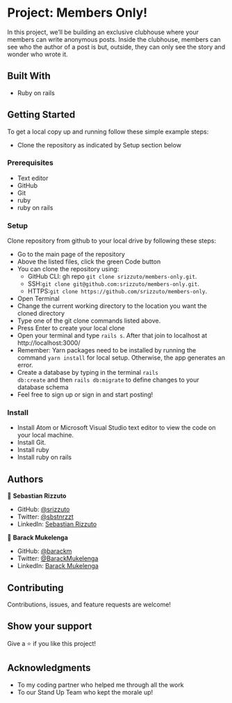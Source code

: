 # Project: Members Only!

In this project, we’ll be building an exclusive clubhouse where your members can write anonymous posts. Inside the clubhouse, members can see who the author of a post is but, outside, they can only see the story and wonder who wrote it.

## Built With
- Ruby on rails

## Getting Started
To get a local copy up and running follow these simple example steps:
- Clone the repository as indicated by Setup section below

### Prerequisites
- Text editor
- GitHub
- Git
- ruby
- ruby on rails

### Setup
Clone repository from github to your local drive by following these steps:
- Go to the main page of the repository
- Above the listed files, click the green Code button
- You can clone the repository using:
  - GitHub CLI: gh repo `git clone srizzuto/members-only.git`.
  - SSH:`git clone git@github.com:srizzuto/members-only.git`.
  - HTTPS:`git clone https://github.com/srizzuto/members-only`.
- Open Terminal
- Change the current working directory to the location you want the cloned directory
- Type one of the git clone commands listed above.
- Press Enter to create your local clone
- Open your terminal and type <code>rails s</code>. After that join to localhost at http://localhost:3000/
- Remember: Yarn packages need to be installed by running the command <code>yarn install</code> for local setup. Otherwise, the app generates an error.
- Create a database by typing in the terminal <code>rails db:create</code> and then <code>rails db:migrate</code> to define changes to your database schema
- Feel free to sign up or sign in and start posting!

### Install
- Install Atom or Microsoft Visual Studio text editor to view the code on your local machine.
- Install Git.
- Install ruby
- Install ruby on rails

## Authors

👤 **Sebastian Rizzuto**

- GitHub: [@srizzuto](https://github.com/srizzuto)
- Twitter: [@sbstnrzzt](https://twitter.com/sbstnrzzt)
- LinkedIn: [Sebastian Rizzuto](https://www.linkedin.com/in/srizzuto/)


👤 **Barack Mukelenga** 

- GitHub: [@barackm](https://github.com/barackm)
- Twitter: [@BarackMukelenga](https://twitter.com/BarackMukelenga)
- LinkedIn: [Barack Mukelenga](https://www.linkedin.com/in/baraka-mukelenga/ )

## Contributing

Contributions, issues, and feature requests are welcome!

## Show your support

Give a ⭐️ if you like this project!

## Acknowledgments

- To my coding partner who helped me through all the work
- To our Stand Up Team who kept the morale up!
